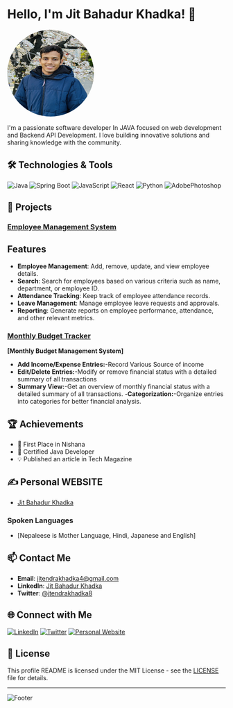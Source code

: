 
# Hello, I'm Jit Bahadur Khadka! 👋
<img src="https://raw.githubusercontent.com/jitendra977/jitendra977/main/IMG_4228.JPG" alt="My Profile Image" width="200" height="200" style="border-radius: 50%;">


I'm a passionate software developer In JAVA focused on web development and Backend API Development. I love building innovative solutions and sharing knowledge with the community.

## 🛠 Technologies & Tools


![Java](https://img.shields.io/badge/Java-ED8B00?style=for-the-badge&logo=java&logoColor=white)
![Spring Boot](https://img.shields.io/badge/Spring%20Boot-6DB33F?style=for-the-badge&logo=spring-boot&logoColor=white)
![JavaScript](https://img.shields.io/badge/JavaScript-F7DF1E?style=for-the-badge&logo=javascript&logoColor=black)
![React](https://img.shields.io/badge/React-20232A?style=for-the-badge&logo=react&logoColor=61DAFB)
![Python](https://img.shields.io/badge/Python-DD0031?style=for-the-badge&logo=python&logoColor=white)
![AdobePhotoshop](https://img.shields.io/badge/Adobe_photoshop-2496ED?style=for-the-badge&logo=adobephotoshpo&logoColor=white)

## 🚀 Projects

### [Employee Management System]([https://github.com/jitendra977/awesome-project](https://github.com/jitendra977/E-mapp1.0/tree/a03a4142418547ccbc394d03be5be6a4a24729ca))
## Features
- **Employee Management**: Add, remove, update, and view employee details.
- **Search**: Search for employees based on various criteria such as name, department, or employee ID.
- **Attendance Tracking**: Keep track of employee attendance records.
- **Leave Management**: Manage employee leave requests and approvals.
- **Reporting**: Generate reports on employee performance, attendance, and other relevant metrics.

### [Monthly Budget Tracker]([https://github.com/jitendra977/another-project](https://github.com/jitendra977/mysite))
**[Monthly Budget Management System]** 
- **Add Income/Expense Entries:**-Record Various Source of income
- **Edit/Delete Entries:**-Modify or remove financial status with a detailed summary of all transactions
- **Summary View:**-Get an overview of monthly financial status with a detailed summary of all transactions.
-**Categorization:**-Organize entries into categories for better financial analysis.


## 🏆 Achievements
- 🥇 First Place in Nishana 
- 📜 Certified Java Developer
- 💡 Published an article in Tech Magazine

## ✍️ Personal WEBSITE
- [Jit Bahadur Khadka](https://jbk.com.np/)
  
### Spoken Languages
- [Nepaleese is Mother Language, Hindi, Japanese and English]
  
## 📫 Contact Me
- **Email**: jitendrakhadka4@gmail.com
- **LinkedIn**: [Jit Bahadur Khadka](https://www.linkedin.com/in/jitendrakhadka4)
- **Twitter**: [@jtendrakhadka8](https://twitter.com/johnsmith)

## 🌐 Connect with Me

[![LinkedIn](https://img.shields.io/badge/LinkedIn-0A66C2?style=for-the-badge&logo=linkedin&logoColor=white)](https://www.linkedin.com/in/jit-bahadur-khadka)
[![Twitter](https://img.shields.io/badge/Twitter-1DA1F2?style=for-the-badge&logo=twitter&logoColor=white)](https://twitter.com/jitendrakhadka8)
[![Personal Website](https://img.shields.io/badge/Website-000000?style=for-the-badge&logo=web&logoColor=white)](https://jbk.com.np)

## 📝 License

This profile README is licensed under the MIT License - see the [LICENSE](LICENSE) file for details.

---

![Footer](https://via.placeholder.com/1200x100.png?text=Thank+You+for+Visiting)
